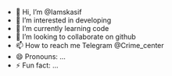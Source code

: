 - 👋 Hi, I’m @Iamskasif
- 👀 I’m interested in developing 
- 🌱 I’m currently learning code
- 💞️ I’m looking to collaborate on github
- 📫 How to reach me Telegram @Crime_center
- 😄 Pronouns: ...
- ⚡ Fun fact: ...

<!---
Iamskasif/Iamskasif is a ✨ special ✨ repository because its `README.md` (this file) appears on your GitHub profile.
You can click the Preview link to take a look at your changes.
--->

